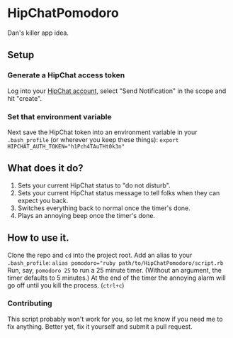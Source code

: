 # HipChatPomodoro
Dan's killer app idea.

## Setup
### Generate a HipChat access token
Log into your [HipChat account](https://www.hipchat.com/account/api), select "Send Notification" in the scope and hit "create".

### Set that environment variable
Next save the HipChat token into an environment variable in your `.bash_profile` (or wherever you keep these things):
`export HIPCHAT_AUTH_TOKEN="h1Pch4TAuTHt0k3n"`

## What does it do?
1) Sets your current HipChat status to "do not disturb".
2) Sets your current HipChat status message to tell folks when they can expect you back.
3) Switches everything back to normal once the timer's done.
4) Plays an annoying beep once the timer's done.

## How to use it.
Clone the repo and `cd` into the project root.
Add an alias to your `.bash_profile`:
`alias pomodoro="ruby path/to/HipChatPomodoro/script.rb`
Run, say, `pomodoro 25` to run a 25 minute timer.
(Without an argument, the timer defaults to 5 minutes.)
At the end of the timer the annoying alarm will go off until you kill the process. (`ctrl+c`)

### Contributing
This script probably won't work for you, so let me know if you need me to fix anything. Better yet, fix it yourself and submit a pull request.
